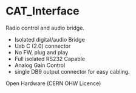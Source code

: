 # CAT_Interface
Radio control and audio bridge.

- Isolated digital/audio Bridge
- Usb C (2.0) connector
- No FW, plug and play
- Full isolated RS232 Capable
- Analog Gain Control
- single DB9 output connector for easy cabling.

Open Hardware (CERN OHW Licence)